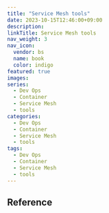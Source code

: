 ```yaml
---
title: "Service Mesh tools"
date: 2023-10-15T12:46:00+09:00
description:
linkTitle: Service Mesh tools
nav_weight: 3
nav_icon:
  vendor: bs
  name: book
  color: indigo
featured: true
images:
series:
  - Dev Ops
  - Container
  - Service Mesh
  - tools
categories:
  - Dev Ops
  - Container
  - Service Mesh
  - tools
tags:
  - Dev Ops
  - Container
  - Service Mesh
  - tools
---
```


## Reference
